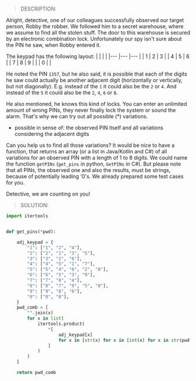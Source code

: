 #

> DESCRIPTION:

Alright, detective, one of our colleagues successfully observed our target person, Robby the robber. We followed him to a secret warehouse, where we assume to find all the stolen stuff. The door to this warehouse is secured by an electronic combination lock. Unfortunately our spy isn't sure about the PIN he saw, when Robby entered it.

The keypad has the following layout:
|   	|   	|   	|
|---	|---	|---	|
| 1 	| 2 	| 3 	|
| 4 	| 5 	| 6 	|
| 7 	| 8 	| 9 	|
|   	| 0 	|   	|

He noted the PIN `1357`, but he also said, it is possible that each of the digits he saw could actually be another adjacent digit (horizontally or vertically, but not diagonally). E.g. instead of the `1` it could also be the `2` or `4`. And instead of the `5` it could also be the `2`, `4`, `6` or `8`.

He also mentioned, he knows this kind of locks. You can enter an unlimited amount of wrong PINs, they never finally lock the system or sound the alarm. That's why we can try out all possible (*) variations.

* possible in sense of: the observed PIN itself and all variations considering the adjacent digits

Can you help us to find all those variations? It would be nice to have a function, that returns an array (or a list in Java/Kotlin and C#) of all variations for an observed PIN with a length of 1 to 8 digits. We could name the function `getPINs` (`get_pins` in python, `GetPINs` in C#). But please note that all PINs, the observed one and also the results, must be strings, because of potentially leading '0's. We already prepared some test cases for you.

Detective, we are counting on you!



> SOLUTION:

```py
import itertools


def get_pins(*pwd):

    adj_keypad = {
        "1": ["1", "2", "4"],
        "2": ["2", "1", "3", "5"],
        "3": ["3", "2", "6"],
        "4": ["4", "5", "1", "7"],
        "5": ["5", "4", "6", "2", "8"],
        "6": ["6", "5", "3", "9"],
        "7": ["7", "8", "4"],
        "8": ["8", "7", "9", "5", "0"],
        "9": ["9", "8", "6"],
        "0": ["0", "8"],
    }
    pwd_comb = [
        "".join(x)
        for x in list(
            itertools.product(
                *[
                    adj_keypad[x]
                    for x in [str(x) for x in [int(x) for x in str(pwd[0])]]
                ]
            )
        )
    ]

    return pwd_comb
```